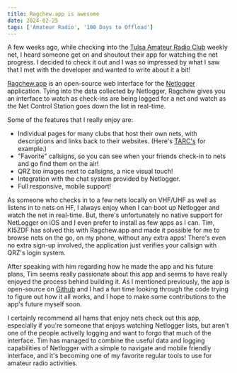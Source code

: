 ```yaml
---
title: Ragchew.app is awesome
date: 2024-02-25
tags: ['Amateur Radio', '100 Days to Offload']
---
```


A few weeks ago, while checking into the [Tulsa Amateur Radio Club](https://w5ias.com) weekly net, I heard someone get on and shoutout their app for watching the net progress. I decided to check it out and I was so impressed by what I saw that I met with the developer and wanted to write about it a bit!

[Ragchew.app](https://ragchew.app) is an open-source web interface for the [Netlogger](https://www.netlogger.org/) application. Tying into the data collected by Netlogger, Ragchew gives you an interface to watch as check-ins are being logged for a net and watch as the Net Control Station goes down the list in real-time. 

Some of the features that I really enjoy are:
- Individual pages for many clubs that host their own nets, with descriptions and links back to their websites. (Here's [TARC's](https://ragchew.app/group/W5IAS) for example.)
- "Favorite" callsigns, so you can see when your friends check-in to nets and go find them on the air!
- QRZ bio images next to callsigns, a nice visual touch!
- Integration with the chat system provided by Netlogger.
- Full responsive, mobile support!

As someone who checks in to a few nets locally on VHF/UHF as well as listens in to nets on HF, I always enjoy when I can boot up Netlogger and watch the net in real-time. But, there's unfortunately no native support for NetLogger on iOS and I even prefer to install as few apps as I can. Tim, KI5ZDF has solved this with Ragchew.app and made it possible for me to browse nets on the go, on my phone, without any extra apps! There's even no extra sign-up involved, the application just verifies your callsign with QRZ's login system.

After speaking with him regarding how he made the app and his future plans, Tim seems really passionate about this app and seems to have really enjoyed the process behind building it. As I mentioned previously, the app is open-source on [Github](https://github.com/seven1m/ragchew.app) and I had a fun time looking through the code trying to figure out how it all works, and I hope to make some contributions to the app's future myself soon. 

I certainly recommend all hams that enjoy nets check out this app, especially if you're someone that enjoys watching Netlogger lists, but aren't one of the people activelly logging and want to forgo that much of the interface. Tim has managed to combine the useful data and logging capabilities of Netlogger with a simple to navigate and mobile friendly interface, and it's becoming one of my favorite regular tools to use for amateur radio activities. 